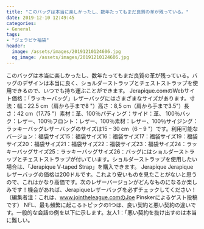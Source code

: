 ```yaml
---
title: "このバッグは本当に楽しかったし、数年たってもまだ良質の革が残っている。"
date: 2019-12-10 12:49:45
categories:
- General
tags:
- "ジェラピケ福袋"
header:
  image: /assets/images/20191210124606.jpg
  og_image: /assets/images/20191210124606.jpg
---
```


このバッグは本当に楽しかったし、数年たってもまだ良質の革が残っている。バッグのデザインは本当に良く、ショルダーストラップとチェストストラップを使用できるので、いつでも持ち運ぶことができます。 Jerapique.comのWebサイト価格：「ラッキーバッグ」レザーバッグにはさまざまなサイズがあります。寸法：幅：22.5 cm（肩から手まで8 &quot;）高さ：8,5 cm（肩から手まで3.5&quot;）長さ：42 cm（17.75 &quot;）素材：革、100％パディング：サイド：革、 100％バック：レザー、100％フロント：レザー、100％素材：レザー、100％サイジング：ラッキーバッグレザーバッグのサイズは15 – 30 cm（6 – 9 &quot;）です。利用可能なバージョン：福袋サイズ15：福袋サイズ16：福袋サイズ17：福袋サイズ19：福袋サイズ20：福袋サイズ21：福袋サイズ22：福袋サイズ23：福袋サイズ24：ラッキーバッグサイズ25：ラッキーバッグサイズ26：バッグにはショルダーストラップとチェストストラップが付いています。ショルダーストラップを使用したい場合は、「Jerapique V-taped Strap」を購入できます。 Jerapique Jerapiqueレザーバッグの価格は200ドルです。これより安いものを見たことがないと思うので、これはかなり高価です。次のレザーバージョンがどんなものになるか楽しみです！機会があれば、Jerapiqueレザーバッグを必ずチェックしてください！（編集者注：これは、www.jointheleague.comのJoe Pinskerによるゲスト投稿です） NFL、最も頻繁に起こるトピックの1つは、良い契約と悪い契約の違いです。一般的な会話の例を以下に示します。友人1：「悪い契約を抜け出すのは本当に難しい。
